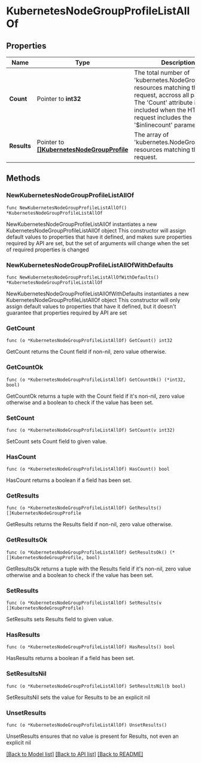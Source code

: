 # KubernetesNodeGroupProfileListAllOf

## Properties

Name | Type | Description | Notes
------------ | ------------- | ------------- | -------------
**Count** | Pointer to **int32** | The total number of &#39;kubernetes.NodeGroupProfile&#39; resources matching the request, accross all pages. The &#39;Count&#39; attribute is included when the HTTP GET request includes the &#39;$inlinecount&#39; parameter. | [optional] 
**Results** | Pointer to [**[]KubernetesNodeGroupProfile**](kubernetes.NodeGroupProfile.md) | The array of &#39;kubernetes.NodeGroupProfile&#39; resources matching the request. | [optional] 

## Methods

### NewKubernetesNodeGroupProfileListAllOf

`func NewKubernetesNodeGroupProfileListAllOf() *KubernetesNodeGroupProfileListAllOf`

NewKubernetesNodeGroupProfileListAllOf instantiates a new KubernetesNodeGroupProfileListAllOf object
This constructor will assign default values to properties that have it defined,
and makes sure properties required by API are set, but the set of arguments
will change when the set of required properties is changed

### NewKubernetesNodeGroupProfileListAllOfWithDefaults

`func NewKubernetesNodeGroupProfileListAllOfWithDefaults() *KubernetesNodeGroupProfileListAllOf`

NewKubernetesNodeGroupProfileListAllOfWithDefaults instantiates a new KubernetesNodeGroupProfileListAllOf object
This constructor will only assign default values to properties that have it defined,
but it doesn't guarantee that properties required by API are set

### GetCount

`func (o *KubernetesNodeGroupProfileListAllOf) GetCount() int32`

GetCount returns the Count field if non-nil, zero value otherwise.

### GetCountOk

`func (o *KubernetesNodeGroupProfileListAllOf) GetCountOk() (*int32, bool)`

GetCountOk returns a tuple with the Count field if it's non-nil, zero value otherwise
and a boolean to check if the value has been set.

### SetCount

`func (o *KubernetesNodeGroupProfileListAllOf) SetCount(v int32)`

SetCount sets Count field to given value.

### HasCount

`func (o *KubernetesNodeGroupProfileListAllOf) HasCount() bool`

HasCount returns a boolean if a field has been set.

### GetResults

`func (o *KubernetesNodeGroupProfileListAllOf) GetResults() []KubernetesNodeGroupProfile`

GetResults returns the Results field if non-nil, zero value otherwise.

### GetResultsOk

`func (o *KubernetesNodeGroupProfileListAllOf) GetResultsOk() (*[]KubernetesNodeGroupProfile, bool)`

GetResultsOk returns a tuple with the Results field if it's non-nil, zero value otherwise
and a boolean to check if the value has been set.

### SetResults

`func (o *KubernetesNodeGroupProfileListAllOf) SetResults(v []KubernetesNodeGroupProfile)`

SetResults sets Results field to given value.

### HasResults

`func (o *KubernetesNodeGroupProfileListAllOf) HasResults() bool`

HasResults returns a boolean if a field has been set.

### SetResultsNil

`func (o *KubernetesNodeGroupProfileListAllOf) SetResultsNil(b bool)`

 SetResultsNil sets the value for Results to be an explicit nil

### UnsetResults
`func (o *KubernetesNodeGroupProfileListAllOf) UnsetResults()`

UnsetResults ensures that no value is present for Results, not even an explicit nil

[[Back to Model list]](../README.md#documentation-for-models) [[Back to API list]](../README.md#documentation-for-api-endpoints) [[Back to README]](../README.md)


